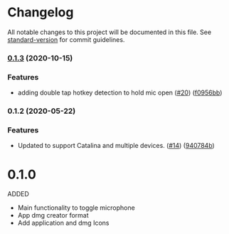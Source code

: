 # Changelog

All notable changes to this project will be documented in this file. See [standard-version](https://github.com/conventional-changelog/standard-version) for commit guidelines.

### [0.1.3](https://github.com/yulrizka/osx-push-to-talk/compare/v0.1.2...v0.1.3) (2020-10-15)


### Features

* adding double tap hotkey detection to hold mic open ([#20](https://github.com/yulrizka/osx-push-to-talk/issues/20)) ([f0956bb](https://github.com/yulrizka/osx-push-to-talk/commit/f0956bb09dacff42a354ad440e5ba2119f0864e4))

### 0.1.2 (2020-05-22)


### Features

* Updated to support Catalina and multiple devices. ([#14](https://github.com/yulrizka/osx-push-to-talk/issues/14)) ([940784b](https://github.com/yulrizka/osx-push-to-talk/commit/940784b08662d77c1cf1a400bee64a054cc0e92f))

# 0.1.0

ADDED
* Main functionality to toggle microphone
* App dmg creator format
* Add application and dmg Icons
